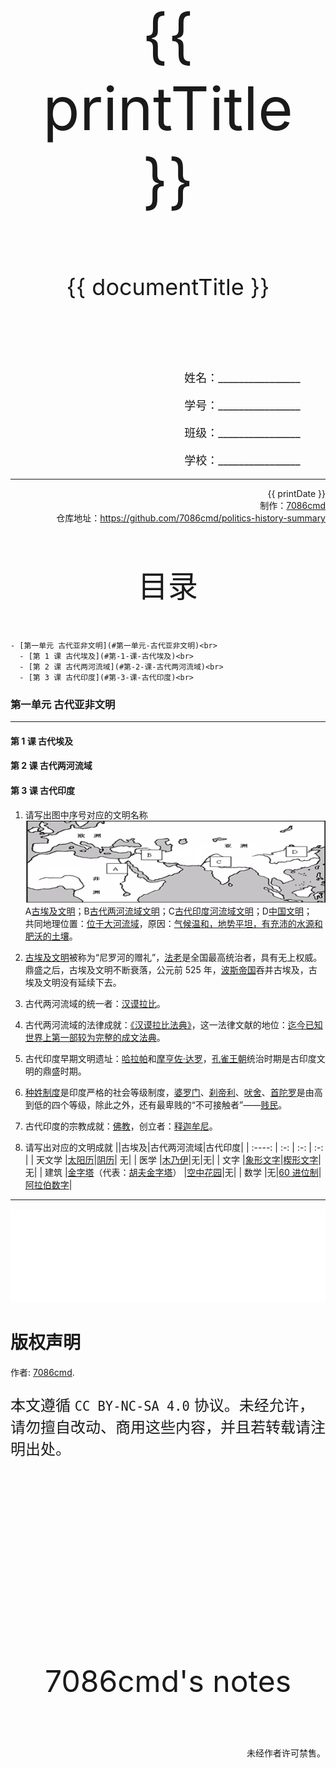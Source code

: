 
  <style>
  #title {
    padding-top: 40%;
    font-size: 96px;
  }

  #subtitle {
    font-size: 36px;
    padding-top: 18%;
  }

  #ending {
    padding-top: 60%;
    font-size: 48px;
    padding-bottom: 12%;
  }

  .center {
    text-align: center;
  }
  .right {
    text-align: right;
  }

  #inform {
    padding-right: 8%;
    font-size: 18px;
  }

  #allinform {
    padding-top: 18%;
  }

  .topic {
    padding-top: 12%;
    padding-bottom: 8%;
    font-size: 48px;
  }
</style>
<div class="center">
  <div id="title">{{ printTitle }}</div>
  <div id="subtitle" v-if="documentTitle !== printTitle">{{ documentTitle }}</div>
</div>
<div class="right" id="allinform">
  <p id="inform">姓名：________________</p>
  <p id="inform">学号：________________</p>
  <p id="inform">班级：________________</p>
  <p id="inform">学校：________________</p>

  <hr />
  <div>
    {{ printDate }}<br />
    制作：<a href="https://github.com/7086cmd/">7086cmd</a><br />
    仓库地址：<a href="https://github.com/7086cmd/politics-history-summary"
      >https://github.com/7086cmd/politics-history-summary</a
    >
  </div>
</div>


<div class="divider_top"></div>

<div class="divider_top"></div>

<div class="center">
  <div class="topic">目录</div>
</div>

    - [第一单元 古代亚非文明](#第一单元-古代亚非文明)<br>
      - [第 1 课 古代埃及](#第-1-课-古代埃及)<br>
      - [第 2 课 古代两河流域](#第-2-课-古代两河流域)<br>
      - [第 3 课 古代印度](#第-3-课-古代印度)<br>

<div class="divider_top"></div>


### 第一单元 古代亚非文明

---

#### 第 1 课 古代埃及

#### 第 2 课 古代两河流域

#### 第 3 课 古代印度

1. 请写出图中序号对应的文明名称
   ![wh-1-1.png](/assets/wh-1-1.png)
   A<u>古埃及文明</u>；B<u>古代两河流域文明</u>；C<u>古代印度河流域文明</u>；D<u>中国文明</u>；<br>
   共同地理位置：<u>位于大河流域</u>，原因：<u>气候温和，地势平坦，有充沛的水源和肥沃的土壤</u>。

2. <u>古埃及文明</u>被称为“尼罗河的赠礼”，<u>法老</u>是全国最高统治者，具有无上权威。鼎盛之后，古埃及文明不断衰落，公元前 525 年，<u>波斯帝国</u>吞并古埃及，古埃及文明没有延续下去。

3. 古代两河流域的统一者：<u>汉谟拉比</u>。

4. 古代两河流域的法律成就：<u>《汉谟拉比法典》</u>，这一法律文献的地位：<u>迄今已知世界上第一部较为完整的成文法典</u>。

5. 古代印度早期文明遗址：<u>哈拉帕</u>和<u>摩亨佐·达罗</u>，<u>孔雀王朝</u>统治时期是古印度文明的鼎盛时期。

6. <u>种姓制度</u>是印度严格的社会等级制度，<u>婆罗门</u>、<u>刹帝利</u>、<u>吠舍</u>、<u>首陀罗</u>是由高到低的四个等级，除此之外，还有最卑贱的“不可接触者”——<u>贱民</u>。

7. 古代印度的宗教成就：<u>佛教</u>，创立者：<u>释迦牟尼</u>。

8. 请写出对应的文明成就
   ||古埃及|古代两河流域|古代印度|
   | :----: | :-: | :-: | :-: |
   | 天文学 |<u>太阳历</u>|<u>阴历</u>| 无|
   | 医学 |<u>木乃伊</u>|无|无|
   | 文字 |<u>象形文字</u>|<u>楔形文字</u>|无|
   | 建筑 |<u>金字塔</u>（代表：<u>胡夫金字塔</u>） |<u>空中花园</u>|无|
   | 数学 |无|<u>60 进位制</u>|<u>阿拉伯数字</u>|

---

<iframe src="/assets/summaries-blank/hw-1-1.pdf" frameborder="0" width="100%" type="application/pdf"></iframe>

<div class="divider"></div>

<script setup>
import { ref } from "vue";

const printTitle = ref(decodeURI(new URL(location.href).pathname.split("/")[1])) ?? "政史地总资料";

const documentTitle = ref(decodeURI(new URL(location.href).pathname.split("/").filter(x => (x !== "" && x !== "print")).join(" | "))) ?? "政史地总资料";

const printDate = ref(`导出日期：${new Date().toLocaleDateString()} ${new Date().toLocaleTimeString()}`);

</script>

# 版权声明

作者: [7086cmd](https://github.com/7086cmd).<br>

<p style="font-size: 24px">
本文遵循 <code>CC BY-NC-SA 4.0</code> 协议。未经允许，请勿擅自改动、商用这些内容，并且若转载请注明出处。
</p>

<div class="center">
  <div id="ending">7086cmd's notes</div>
</div>

<div class="right">
  <p>未经作者许可禁售。</p>
</div>
